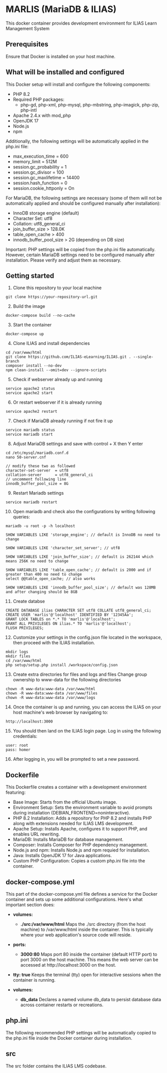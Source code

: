 # MARLIS (MariaDB & ILIAS)
This docker container provides development environment for ILIAS Learn Management System

## Prerequisites
Ensure that Docker is installed on your host machine.

## What will be installed and configured
This Docker setup will install and configure the following components:
- PHP 8.2
- Required PHP packages:
    - php-gd, php-xml, php-mysql, php-mbstring, php-imagick, php-zip, php-intl
- Apache 2.4.x with mod_php
- OpenJDK 17 
- Node.js
- npm

Additionally, the following settings will be automatically applied in the php.ini file:
- max_execution_time = 600
- memory_limit = 512M
- session.gc_probability = 1
- session.gc_divisor = 100
- session.gc_maxlifetime = 14400
- session.hash_function = 0
- session.cookie_httponly = On

For MariaDB, the following settings are necessary (some of them will not be automatically applied and should be configured manually after installation):
- InnoDB storage engine (default)
- Character Set: utf8
- Collation: utf8_general_ci
- join_buffer_size > 128.0K
- table_open_cache > 400
- innodb_buffer_pool_size > 2G (depending on DB size)

Important: PHP settings will be copied from the php.ini file automatically. However, certain MariaDB settings need to be configured manually after installation. Please verify and adjust them as necessary.


## Getting started
1. Clone this repository to your local machine
```
git clone https://your-repository-url.git
```

2. Build the image
```
docker-compose build --no-cache
```

3. Start the container
```
docker-compose up
```

4. Clone ILIAS and install dependencies
```
cd /var/www/html
git clone https://github.com/ILIAS-eLearning/ILIAS.git . --single-branch
composer install --no-dev
npm clean-install --omit=dev --ignore-scripts
```

5. Check if webserver already up and running
```
service apache2 status
service apache2 start
```

6. Or restart webserver if it is already running
```
service apache2 restart
```

7. Check if MariaDB already running if not fire it up
```
service mariadb status
service mariadb start
```

8. Adjust MariaDB settings and save with control + X then Y enter
```
cd /etc/mysql/mariadb.conf.d
nano 50-server.cnf

// modify these two as followed
character-set-server  = utf8   
collation-server      = utf8_general_ci
// uncomment following line
innodb_buffer_pool_size = 8G
```

9. Restart Mariadb settings
```
service mariadb restart
```

10. Open mariadb and check also the configurations by writing following queries:
```
mariadb -u root -p -h localhost
```
```
SHOW VARIABLES LIKE 'storage_engine'; // default is InnoDB no need to change
```
```
SHOW VARIABLES LIKE 'character_set_server'; // utf8
```
```
SHOW VARIABLES LIKE 'join_buffer_size'; // default is 262144 which means 256K no need to change
```
```
SHOW VARIABLES LIKE 'table_open_cache'; // default is 2000 and if greater than 400 no need to change
select @@table_open_cache; // also works
```
```
SHOW VARIABLES LIKE 'innodb_buffer_pool_size'; // default was 128MB and after changing should be 8GB
```

11. Create databse
```
CREATE DATABASE ilias CHARACTER SET utf8 COLLATE utf8_general_ci;
CREATE USER 'marlis'@'localhost' IDENTIFIED BY '12345Aa';
GRANT LOCK TABLES on *.* TO 'marlis'@'localhost';
GRANT ALL PRIVILEGES ON ilias.* TO 'marlis'@'localhost';
FLUSH PRIVILEGES;
```

12. Customize your settings in the config.json file located in the workspace, then proceed with the ILIAS installation.
```
mkdir logs
mkdir files
cd /var/www/html
php setup/setup.php install /workspace/config.json
```

13. Create extra directories for files and logs and files Change group ownership to www-data for the following directories
```
chown -R www-data:www-data /var/www/html
chown -R www-data:www-data /var/www/files
chown -R www-data:www-data /var/www/logs
```

14. Once the container is up and running, you can access the ILIAS on your host machine's web browser by navigating to:
```
http://localhost:3000
```

15. You should then land on the ILIAS login page. Log in using the following credentials:
```
user: root
pass: homer
```
16. After logging in, you will be prompted to set a new password.

## Dockerfile
This Dockerfile creates a container with a development environment featuring:
- Base Image: Starts from the official Ubuntu image.
- Environment Setup: Sets the environment variable to avoid prompts during installation (DEBIAN_FRONTEND=noninteractive).
- PHP 8.2 Installation: Adds a repository for PHP 8.2 and installs PHP along with extensions needed for ILIAS LMS development.
- Apache Setup: Installs Apache, configures it to support PHP, and enables URL rewriting.
- MariaDB: Installs MariaDB for database management.
- Composer: Installs Composer for PHP dependency management.
- Node.js and npm: Installs Node.js and npm requied for installation.
- Java: Installs OpenJDK 17 for Java applications.
- Custom PHP Configuration: Copies a custom php.ini file into the container.

## docker-compose.yml
This part of the docker-compose.yml file defines a service for the Docker container and sets up some additional configurations. Here's what important section does:

- **volumes:**
    - **./src:/var/www/html**  Maps the ./src directory (from the host machine) to /var/www/html inside the container. This is typically where your web application's source code will reside.

- **ports:**
    - **3000:80**  Maps port 80 inside the container (default HTTP port) to port 3000 on the host machine. This means the web server can be accessed at http://localhost:3000 on the host.

- **tty: true**  Keeps the terminal (tty) open for interactive sessions when the container is running.
- **volumes:**
    - **db_data**  Declares a named volume db_data to persist database data across container restarts or recreations.

## php.ini
The following recommended PHP settings will be automatically copied to the php.ini file inside the Docker container during installation.

## src
The src folder contains the ILIAS LMS codebase.